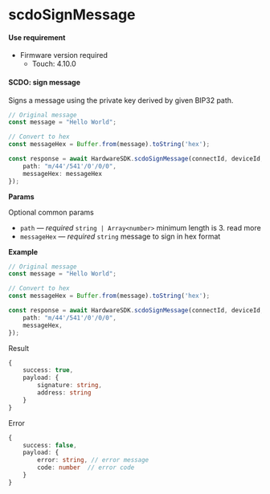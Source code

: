 # scdoSignMessage

#### Use requirement

* Firmware version required
  * Touch: 4.10.0

#### SCDO: sign message

Signs a message using the private key derived by given BIP32 path.

```typescript
// Original message
const message = "Hello World";

// Convert to hex
const messageHex = Buffer.from(message).toString('hex');

const response = await HardwareSDK.scdoSignMessage(connectId, deviceId, {
    path: "m/44'/541'/0'/0/0",
    messageHex: messageHex
});
```

**Params**

Optional common params

* `path` — _required_ `string | Array<number>` minimum length is 3. read more
* `messageHex` — _required_ `string` message to sign in hex format

**Example**

```typescript
// Original message
const message = "Hello World";

// Convert to hex
const messageHex = Buffer.from(message).toString('hex');

const response = await HardwareSDK.scdoSignMessage(connectId, deviceId, {
    path: "m/44'/541'/0'/0/0",
    messageHex,
});
```

Result

```typescript
{
    success: true,
    payload: {
        signature: string,
        address: string
    }
}
```

Error

```typescript
{
    success: false,
    payload: {
        error: string, // error message
        code: number  // error code
    }
}
```

